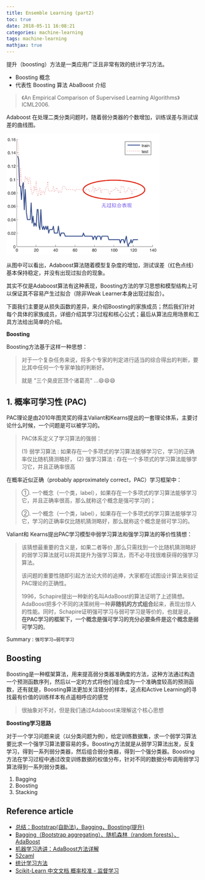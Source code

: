 ```yaml
---
title: Ensemble Learning (part2)
toc: true
date: 2018-05-11 16:08:21
categories: machine-learning
tags: machine-learning
mathjax: true
---
```


<script type="text/x-mathjax-config">
  MathJax.Hub.Config({
    extensions: ["tex2jax.js"],
    jax: ["input/TeX"],
    tex2jax: {
      inlineMath: [ ['$','$'], ['\\(','\\)'] ],
      displayMath: [ ['$$','$$']],
      processEscapes: true
    }
  });
</script>
<script type="text/javascript" src="https://cdn.mathjax.org/mathjax/latest/MathJax.js?config=TeX-AMS_HTML,http://myserver.com/MathJax/config/local/local.js">
</script>

提升（boosting）方法是一类应用广泛且非常有效的统计学习方法。

- Boosting 概念
- 代表性 Boosting 算法 AbaBoost 介绍

<!-- more -->

> 《An Empirical Comparison of Supervised Learning Algorithms》ICML2006.

Adaboost 在处理二类分类问题时，随着弱分类器的个数增加，训练误差与测试误差的曲线图。

<div class="limg1">
<img src="/images/ml/ml_boosting_adaboost_binary_classification.png" width="400" />
</div>

从图中可以看出，Adaboost算法随着模型复杂度的增加，测试误差（红色点线）基本保持稳定，并没有出现过拟合的现象。

其实不仅是Adaboost算法有这种表现，Boosting方法的学习思想和模型结构上可以保证其不容易产生过拟合（除非Weak Learner本身出现过拟合）。

下面我们主要是从损失函数的差异，来介绍Boosting的家族成员；然后我们针对每个具体的家族成员，详细介绍其学习过程和核心公式；最后从算法应用场景和工具方法给出简单的介绍。

**Boosting**

Boosting方法基于这样一种思想：

> 对于一个复杂任务来说，将多个专家的判定进行适当的综合得出的判断，要比其中任何一个专家单独的判断好。
> 
> 就是 "三个臭皮匠顶个诸葛亮" …😄😄😄

## 1. 概率可学习性 (PAC)

PAC理论是由2010年图灵奖的得主Valiant和Kearns提出的一套理论体系，主要讨论什么时候，一个问题是可以被学习的。

> PAC体系定义了学习算法的强弱：
> 
> (1) 弱学习算法 : 如果存在一个多项式的学习算法能够学习它，学习的正确率仅比随机猜测略好，
> (2) 强学习算法 : 存在一个多项式的学习算法能够学习它，并且正确率很高

在概率近似正确（probably approximately correct，PAC）学习框架中：

> ①. 一个概念（一个类，label），如果存在一个多项式的学习算法能够学习它，并且正确率很高，那么就称这个概念是强可学习的；
>
> ②. 一个概念（一个类，label），如果存在一个多项式的学习算法能够学习它，学习的正确率仅比随机猜测略好，那么就称这个概念是弱可学习的。
>
 
Valiant和 Kearns提出PAC学习模型中弱学习算法和强学习算法的等价性猜想：
 
> 该猜想最重要的含义是，如果二者等价 ,那么只需找到一个比随机猜测略好的弱学习算法就可以将其提升为强学习算法，而不必寻找很难获得的强学习算法。
> 
> 该问题的重要性随即引起方法论大师的追捧，大家都在试图设计算法来验证PAC理论的正确性。
> 
> 1996，Schapire提出一种新的名叫AdaBoost的算法证明了上述猜想。AdaBoost把多个不同的决策树用一种**非随机的方式组合**起来，表现出惊人的性能。同时，Schapire证明强可学习与弱可学习是等价的，也就是说，**在PAC学习的框架下，一个概念是强可学习的充分必要条件是这个概念是弱可学习的**。

Summary : `强可学习⇔弱可学习`

## Boosting

Boosting是一种框架算法，用来提高弱分类器准确度的方法，这种方法通过构造一个预测函数序列，然后以一定的方式将他们组合成为一个准确度较高的预测函数，还有就是，Boosting算法更加关注错分的样本，这点和Active Learning的寻找最有价值的训练样本有点遥相呼应的感觉

> 很抽象对不对，但是我们通过Adaboost来理解这个核心思想


**Boosting学习思路**

对于一个学习问题来说（以分类问题为例），给定训练数据集，求一个弱学习算法要比求一个强学习算法要容易的多。Boosting方法就是从弱学习算法出发，反复学习，得到一系列弱分类器，然后组合弱分类器，得到一个强分类器。Boosting方法在学习过程中通过改变训练数据的权值分布，针对不同的数据分布调用弱学习算法得到一系列弱分类器。

1. Bagging
2. Boosting
3. Stacking

<!-- more -->

## Reference article

- [总结：Bootstrap(自助法)，Bagging，Boosting(提升)][l5]
- [Bagging（Bootstrap aggregating）、随机森林（random forests）、AdaBoost][l6]
- [机器学习选讲：AdaBoost方法详解][l4]
- [52caml][l1]
- [统计学习方法][l2]
- [Scikit-Learn 中文文档 概率校准 - 监督学习][l3]

[l1]: http://www.52caml.com/head_first_ml/ml-chapter6-boosting-family/
[l2]: https://www.zhihu.com/question/49386395
[l3]: https://blog.csdn.net/u010859707/article/details/78677989
[l4]: http://bbs.quanttech.cn/article/524
[l5]: https://www.jianshu.com/p/708dff71df3a
[l6]: https://blog.csdn.net/xlinsist/article/details/51475345

[img1]: /images/ml/ml_boosting_adaboost_binary_classification.png
[img2]: /images/ml/ml-ensemble-1.png


